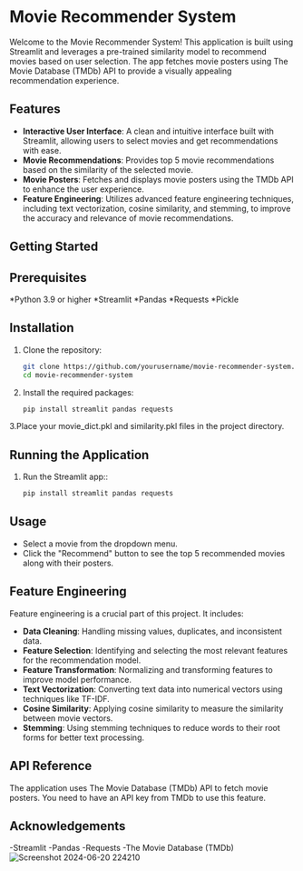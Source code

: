 # Movie Recommender System

Welcome to the Movie Recommender System! This application is built using Streamlit and leverages a pre-trained similarity model to recommend movies based on user selection. The app fetches movie posters using The Movie Database (TMDb) API to provide a visually appealing recommendation experience.

## Features

- **Interactive User Interface**: A clean and intuitive interface built with Streamlit, allowing users to select movies and get recommendations with ease.
- **Movie Recommendations**: Provides top 5 movie recommendations based on the similarity of the selected movie.
- **Movie Posters**: Fetches and displays movie posters using the TMDb API to enhance the user experience.
- **Feature Engineering**: Utilizes advanced feature engineering techniques, including text vectorization, cosine similarity, and stemming, to improve the accuracy and relevance of movie recommendations.

## Getting Started

## Prerequisites

 *Python 3.9 or higher
 *Streamlit
 *Pandas
 *Requests
 *Pickle

## Installation

1. Clone the repository:
   ```bash
   git clone https://github.com/yourusername/movie-recommender-system.git
   cd movie-recommender-system
2. Install the required packages:
   ```bash
   pip install streamlit pandas requests
3.Place your movie_dict.pkl and similarity.pkl files in the project directory.

## Running the Application
1. Run the Streamlit app::
   ```bash
   pip install streamlit pandas requests
   
## Usage

- Select a movie from the dropdown menu.
- Click the "Recommend" button to see the top 5 recommended movies along with their posters.
## Feature Engineering

Feature engineering is a crucial part of this project. It includes:

- **Data Cleaning**: Handling missing values, duplicates, and inconsistent data.
- **Feature Selection**:  Identifying and selecting the most relevant features for the recommendation model.
- **Feature Transformation**: Normalizing and transforming features to improve model performance.
- **Text Vectorization**: Converting text data into numerical vectors using techniques like TF-IDF.
- **Cosine Similarity**: Applying cosine similarity to measure the similarity between movie vectors.
- **Stemming**: Using stemming techniques to reduce words to their root forms for better text processing.

## API Reference

The application uses The Movie Database (TMDb) API to fetch movie posters.
You need to have an API key from TMDb to use this feature.

## Acknowledgements

-Streamlit
-Pandas
-Requests
-The Movie Database (TMDb)
![Screenshot 2024-06-20 224210](https://github.com/ds2204/movie-recommender/assets/108814222/2fbb0a91-53a1-4043-95a0-d2fc3c15e428)


